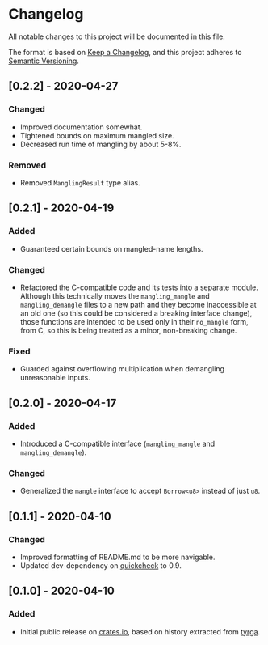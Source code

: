 # Changelog
All notable changes to this project will be documented in this file.

The format is based on [Keep a Changelog](https://keepachangelog.com/en/1.0.0/),
and this project adheres to [Semantic Versioning](https://semver.org/spec/v2.0.0.html).

## [0.2.2] - 2020-04-27
### Changed
- Improved documentation somewhat.
- Tightened bounds on maximum mangled size.
- Decreased run time of mangling by about 5-8%.

### Removed
- Removed `ManglingResult` type alias.

## [0.2.1] - 2020-04-19
### Added
- Guaranteed certain bounds on mangled-name lengths.

### Changed
- Refactored the C-compatible code and its tests into a separate module.
  Although this technically moves the `mangling_mangle` and `mangling_demangle`
  files to a new path and they become inaccessible at an old one (so this could
  be considered a breaking interface change), those functions are intended to
  be used only in their `no_mangle` form, from C, so this is being treated as a
  minor, non-breaking change.

### Fixed
- Guarded against overflowing multiplication when demangling unreasonable inputs.

## [0.2.0] - 2020-04-17
### Added
- Introduced a C-compatible interface (`mangling_mangle` and `mangling_demangle`).

### Changed
- Generalized the `mangle` interface to accept `Borrow<u8>` instead of just `u8`.

## [0.1.1] - 2020-04-10
### Changed
- Improved formatting of README.md to be more navigable.
- Updated dev-dependency on [quickcheck] to 0.9.

## [0.1.0] - 2020-04-10
### Added
- Initial public release on [crates.io], based on history extracted from [tyrga].

[crates.io]: https://crates.io
[quickcheck]: https://github.com/BurntSushi/quickcheck
[tyrga]: https://github.com/kulp/tyrga

